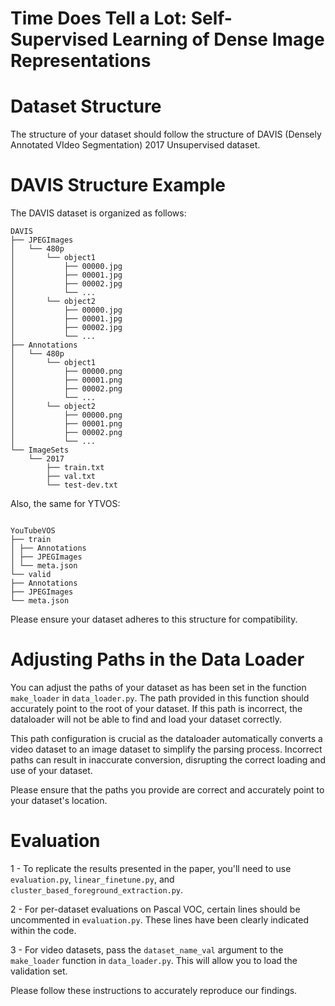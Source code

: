 # Time Does Tell a Lot: Self-Supervised Learning of Dense Image Representations


# Dataset Structure
The structure of your dataset should follow the structure of DAVIS (Densely Annotated VIdeo Segmentation) 2017 Unsupervised dataset.

# DAVIS Structure Example
The DAVIS dataset is organized as follows:

```
DAVIS
├── JPEGImages
│   └── 480p
│       └── object1
│           ├── 00000.jpg
│           ├── 00001.jpg
│           ├── 00002.jpg
│           └── ...
│       └── object2
│           ├── 00000.jpg
│           ├── 00001.jpg
│           ├── 00002.jpg
│           └── ...
├── Annotations
│   └── 480p
│       └── object1
│           ├── 00000.png
│           ├── 00001.png
│           ├── 00002.png
│           └── ...
│       └── object2
│           ├── 00000.png
│           ├── 00001.png
│           ├── 00002.png
│           └── ...
└── ImageSets
    └── 2017
        ├── train.txt
        ├── val.txt
        └── test-dev.txt
```

Also, the same for YTVOS:

```

YouTubeVOS
├── train
│ ├── Annotations
│ ├── JPEGImages
│ └── meta.json
└── valid
├── Annotations
├── JPEGImages
└── meta.json

```


Please ensure your dataset adheres to this structure for compatibility.

# Adjusting Paths in the Data Loader

You can adjust the paths of your dataset as has been set in the function `make_loader` in `data_loader.py`. The path provided in this function should accurately point to the root of your dataset. If this path is incorrect, the dataloader will not be able to find and load your dataset correctly.

This path configuration is crucial as the dataloader automatically converts a video dataset to an image dataset to simplify the parsing process. Incorrect paths can result in inaccurate conversion, disrupting the correct loading and use of your dataset.

Please ensure that the paths you provide are correct and accurately point to your dataset's location.

# Evaluation

1 - To replicate the results presented in the paper, you'll need to use `evaluation.py`, `linear_finetune.py`, and `cluster_based_foreground_extraction.py`.

2 - For per-dataset evaluations on Pascal VOC, certain lines should be uncommented in `evaluation.py`. These lines have been clearly indicated within the code.

3 - For video datasets, pass the `dataset_name_val` argument to the `make_loader` function in `data_loader.py`. This will allow you to load the validation set.

Please follow these instructions to accurately reproduce our findings.

